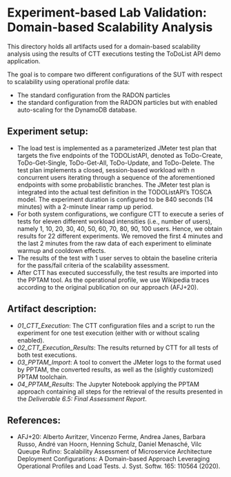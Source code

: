 # Experiment-based Lab Validation: Domain-based Scalability Analysis

This directory holds all artifacts used for a domain-based scalability analysis using the results of CTT executions testing the ToDoList API demo application.

The goal is to compare two different configurations of the SUT with respect to scalability using operational profile data:
- The standard configuration from the RADON particles
- the standard configuration from the RADON particles but with enabled auto-scaling for the DynamoDB database.

## Experiment setup: 
- The load test is implemented as a parameterized JMeter test plan that targets the five endpoints of the TODOListAPI, denoted as ToDo-Create, ToDo-Get-Single, ToDo-Get-All, ToDo-Update, and ToDo-Delete. The test plan implements a closed, session-based workload with n concurrent users iterating through a sequence of the aforementioned endpoints with some probabilistic branches. The JMeter test plan is integrated into the actual test definition in the TODOListAPI’s TOSCA model. The experiment duration is configured to be 840 seconds (14 minutes) with a 2-minute linear ramp up period.
- For both system configurations, we configure CTT to execute a series of tests for eleven different workload intensities (i.e., number of users), namely 1, 10, 20, 30, 40, 50, 60, 70, 80, 90, 100 users. Hence, we obtain results for 22 different experiments. We removed the first 4 minutes and the last 2 minutes from the raw data of each experiment to eliminate warmup and cooldown effects.
- The results of the test with 1 user serves to obtain the baseline criteria for the pass/fail criteria of the scalability assessment. 
- After CTT has executed successfully, the test results are imported into the PPTAM tool. As the operational profile, we use Wikipedia traces according to the original publication on our approach (AFJ+20).

## Artifact description:
* *01_CTT_Execution*: The CTT configuration files and a script to run the experiment for one test execution (either with or without scaling enabled).
* *02_CTT_Execution_Results*: The results returned by CTT for all tests of both test executions.
* *03_PPTAM_Import*: A tool to convert the JMeter logs to the format used by PPTAM, the converted results, as well as the (slightly customized) PPTAM toolchain.
* *04_PPTAM_Results*: The Jupyter Notebook applying the PPTAM approach containing all steps for the retrieval of the results presented in the *Deliverable 6.5: Final Assessment Report*.

## References:
* AFJ+20: Alberto Avritzer, Vincenzo Ferme, Andrea Janes, Barbara Russo, André van Hoorn, Henning Schulz, Daniel Menasché, Vilc Queupe Rufino: Scalability Assessment of Microservice Architecture Deployment Configurations: A Domain-based Approach Leveraging Operational Profiles and Load Tests. J. Syst. Softw. 165: 110564 (2020).
